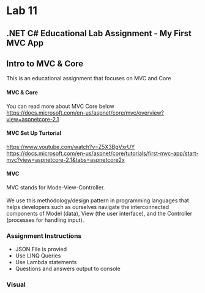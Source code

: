 # Lab 11
## .NET C# Educational Lab Assignment - My First MVC App

## Intro to MVC & Core 
This is an educational assignment that focuses on MVC and Core </br>

#### MVC & Core
You can read more about MVC Core below </br>
https://docs.microsoft.com/en-us/aspnet/core/mvc/overview?view=aspnetcore-2.1</br>

#### MVC Set Up Turtorial
https://www.youtube.com/watch?v=Z5X3BgVxrUY</br>
https://docs.microsoft.com/en-us/aspnet/core/tutorials/first-mvc-app/start-mvc?view=aspnetcore-2.1&tabs=aspnetcore2x </br>

#### MVC
MVC stands for Mode-View-Controller.</br>  
We use this methodology/design pattern in programming languages that helps developers such as ourselves navigate the interconnected components of Model (data), View (the user interface), and the Controller (processes for handling input).</br>


### Assignment Instructions
* JSON File is provied
* Use LINQ Queries
* Use Lambda statements
* Questions and answers output to console

### Visual
